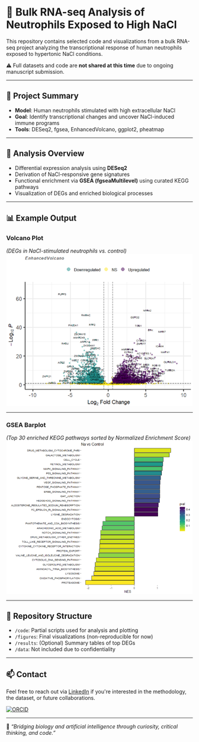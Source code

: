 # 🧪 Bulk RNA-seq Analysis of Neutrophils Exposed to High NaCl

This repository contains selected code and visualizations from a bulk RNA-seq project analyzing the transcriptional response of human neutrophils exposed to hypertonic NaCl conditions.

⚠️ Full datasets and code are **not shared at this time** due to ongoing manuscript submission.

---

## 🧬 Project Summary

- **Model**: Human neutrophils stimulated with high extracellular NaCl
- **Goal**: Identify transcriptional changes and uncover NaCl-induced immune programs
- **Tools**: DESeq2, fgsea, EnhancedVolcano, ggplot2, pheatmap

---

## 🧪 Analysis Overview

- Differential expression analysis using **DESeq2**
- Derivation of NaCl-responsive gene signatures
- Functional enrichment via **GSEA (fgseaMultilevel)** using curated KEGG pathways
- Visualization of DEGs and enriched biological processes

---

## 📊 Example Output

### Volcano Plot
*(DEGs in NaCl-stimulated neutrophils vs. control)*  
![Volcano Plot](figures/volcano_plot_NaCl.png)

---

### GSEA Barplot
*(Top 30 enriched KEGG pathways sorted by Normalized Enrichment Score)*  
![GSEA Plot](figures/gsea_barplot.png)

---

## 📁 Repository Structure

- `/code`: Partial scripts used for analysis and plotting  
- `/figures`: Final visualizations (non-reproducible for now)  
- `/results`: (Optional) Summary tables of top DEGs  
- `/data`: Not included due to confidentiality

---

## 📫 Contact

Feel free to reach out via [LinkedIn](https://www.linkedin.com/in/ignaciomazzitelli) if you're interested in the methodology, the dataset, or future collaborations.

[![ORCID](https://img.shields.io/badge/ORCID-0000--0001--9351--5799-a6ce39?logo=orcid&style=flat-square)](https://orcid.org/0000-0001-9351-5799)

---

🧪 *“Bridging biology and artificial intelligence through curiosity, critical thinking, and code.”*
